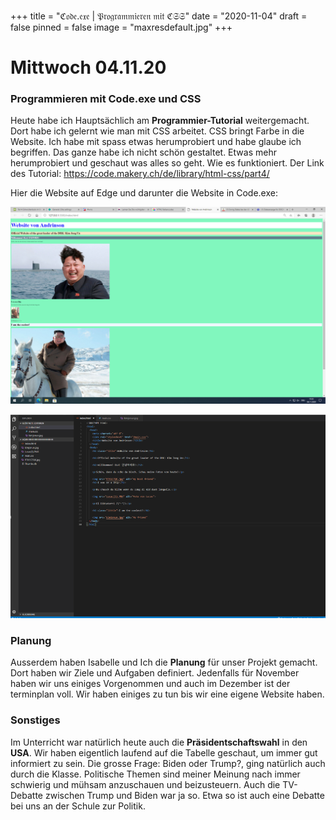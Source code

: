 +++
title = "ℭ𝔬𝔡𝔢.𝔢𝔵𝔢 | 𝔓𝔯𝔬𝔤𝔯𝔞𝔪𝔪𝔦𝔢𝔯𝔢𝔫 𝔪𝔦𝔱 ℭ𝔖𝔖"
date = "2020-11-04"
draft = false
pinned = false
image = "maxresdefault.jpg"
+++
# Mittwoch 04.11.20

### Programmieren mit Code.exe und CSS

Heute habe ich Hauptsächlich am **Programmier-Tutorial** weitergemacht. Dort habe ich gelernt wie man mit CSS arbeitet. CSS bringt Farbe in die Website. Ich habe mit spass etwas herumprobiert und habe glaube ich begriffen. Das ganze habe ich nicht schön gestaltet. Etwas mehr herumprobiert und geschaut was alles so geht. Wie es funktioniert. Der Link des Tutorial: https://code.makery.ch/de/library/html-css/part4/

  Hier die Website auf Edge und darunter die Website in Code.exe: 

![Nicht zu ernst nehmen was man sieht. hatte nur etwas rumprobiert und hatte die Bilder noch. XD](bild.png "Nicht zu ernst nehmen was man sieht. hatte nur etwas rumprobiert und hatte die Bilder noch. XD")

![](codex.png)

### Planung

Ausserdem haben Isabelle und Ich die **Planung** für unser Projekt gemacht. Dort haben wir Ziele und Aufgaben definiert. Jedenfalls für November haben wir uns einiges Vorgenommen und auch im Dezember ist der terminplan voll. Wir haben einiges zu tun bis wir eine eigene Website haben.

### Sonstiges

Im Unterricht war natürlich heute auch die **Präsidentschaftswahl** in den **USA**. Wir haben eigentlich laufend auf die Tabelle geschaut, um immer gut informiert zu sein. Die grosse Frage: Biden oder Trump?, ging natürlich auch durch die Klasse. Politische Themen sind meiner Meinung nach immer schwierig und mühsam anzuschauen und beizusteuern. Auch die TV-Debatte zwischen Trump und Biden war ja so. Etwa so ist auch eine Debatte bei uns an der Schule zur Politik.